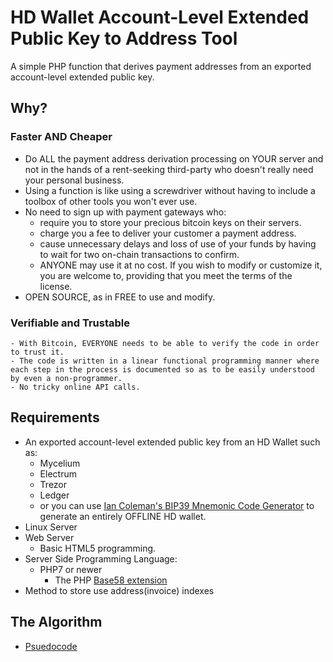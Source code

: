 # HD Wallet Account-Level Extended Public Key to Address Tool
A simple PHP function that derives payment addresses from an exported account-level extended public key.
## Why?
### Faster AND Cheaper
* Do ALL the payment address derivation processing on YOUR server and not in the hands of a rent-seeking third-party who doesn't really need your personal business.
* Using a function is like using a screwdriver without having to include a toolbox of other tools you won't ever use.
* No need to sign up with payment gateways who:
  - require you to store your precious bitcoin keys on their servers.
  - charge you a fee to deliver your customer a payment address.
  - cause unnecessary delays and loss of use of your funds by having to wait for two on-chain transactions to confirm.
  - ANYONE may use it at no cost. If you wish to modify or customize it, you are welcome to, providing that you meet the terms of the license.
* OPEN SOURCE, as in FREE to use and modify.

### Verifiable and Trustable
    - With Bitcoin, EVERYONE needs to be able to verify the code in order to trust it.
    - The code is written in a linear functional programming manner where each step in the process is documented so as to be easily understood by even a non-programmer.
    - No tricky online API calls.

## Requirements
* An exported account-level extended public key from an HD Wallet such as:
  - Mycelium
  - Electrum
  - Trezor
  - Ledger
  - or you can use [Ian Coleman\'s BIP39 Mnemonic Code Generator](https://iancoleman.io/bip39/) to generate an entirely OFFLINE HD wallet.
* Linux Server
* Web Server
  - Basic HTML5 programming.
* Server Side Programming Language:
  - PHP7 or newer
    - The PHP [Base58 extension](https://centos.pkgs.org/7/remi-x86_64/base58-0.1.4-1.el7.remi.x86_64.rpm.html)
* Method to store use address(invoice) indexes

## The Algorithm
   - [Psuedocode]()

